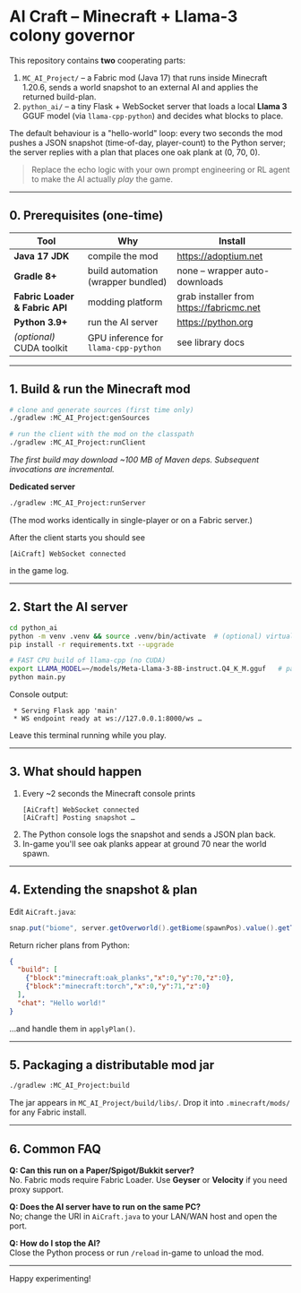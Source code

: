 # AI Craft – Minecraft + Llama-3 colony governor

This repository contains **two** cooperating parts:

1. `MC_AI_Project/` – a Fabric mod (Java 17) that runs inside Minecraft 1.20.6, sends a world snapshot to an external AI and applies the returned build-plan.
2. `python_ai/` – a tiny Flask + WebSocket server that loads a local **Llama 3** GGUF model (via `llama-cpp-python`) and decides what blocks to place.

The default behaviour is a "hello-world" loop: every two seconds the mod pushes a JSON snapshot (time-of-day, player-count) to the Python server; the server replies with a plan that places one oak plank at (0, 70, 0).

> Replace the echo logic with your own prompt engineering or RL agent to make the AI actually *play* the game.

---
## 0. Prerequisites (one-time)

| Tool | Why | Install |
|------|-----|---------|
| **Java 17 JDK** | compile the mod | <https://adoptium.net> |
| **Gradle 8+** | build automation (wrapper bundled) | none – wrapper auto-downloads |
| **Fabric Loader & Fabric API** | modding platform | grab installer from <https://fabricmc.net> |
| **Python 3.9+** | run the AI server | <https://python.org> |
| *(optional)* CUDA toolkit | GPU inference for `llama-cpp-python` | see library docs |

---
## 1. Build & run the Minecraft mod

```bash
# clone and generate sources (first time only)
./gradlew :MC_AI_Project:genSources

# run the client with the mod on the classpath
./gradlew :MC_AI_Project:runClient
```

*The first build may download ~100 MB of Maven deps.
Subsequent invocations are incremental.*

**Dedicated server**
```bash
./gradlew :MC_AI_Project:runServer
```
(The mod works identically in single-player or on a Fabric server.)

After the client starts you should see
```
[AiCraft] WebSocket connected
```
in the game log.

---
## 2. Start the AI server

```bash
cd python_ai
python -m venv .venv && source .venv/bin/activate  # (optional) virtual-env
pip install -r requirements.txt --upgrade

# FAST CPU build of llama-cpp (no CUDA)
export LLAMA_MODEL=~/models/Meta-Llama-3-8B-instruct.Q4_K_M.gguf   # path to your GGUF
python main.py
```
Console output:
```
 * Serving Flask app 'main'
 * WS endpoint ready at ws://127.0.0.1:8000/ws …
```

Leave this terminal running while you play.

---
## 3. What should happen
1. Every ~2 seconds the Minecraft console prints
   ```
   [AiCraft] WebSocket connected
   [AiCraft] Posting snapshot …
   ```
2. The Python console logs the snapshot and sends a JSON plan back.
3. In-game you'll see oak planks appear at ground 70 near the world spawn.

---
## 4. Extending the snapshot & plan
Edit `AiCraft.java`:
```java
snap.put("biome", server.getOverworld().getBiome(spawnPos).value().getTranslationKey());
```
Return richer plans from Python:
```json
{
  "build": [
    {"block":"minecraft:oak_planks","x":0,"y":70,"z":0},
    {"block":"minecraft:torch","x":0,"y":71,"z":0}
  ],
  "chat": "Hello world!"
}
```
…and handle them in `applyPlan()`.

---
## 5. Packaging a distributable mod jar
```bash
./gradlew :MC_AI_Project:build
```
The jar appears in `MC_AI_Project/build/libs/`. Drop it into `.minecraft/mods/` for any Fabric install.

---
## 6. Common FAQ

**Q: Can this run on a Paper/Spigot/Bukkit server?**  
No. Fabric mods require Fabric Loader. Use **Geyser** or **Velocity** if you need proxy support.

**Q: Does the AI server have to run on the same PC?**  
No; change the URI in `AiCraft.java` to your LAN/WAN host and open the port.

**Q: How do I stop the AI?**  
Close the Python process or run `/reload` in-game to unload the mod.

---
Happy experimenting! 